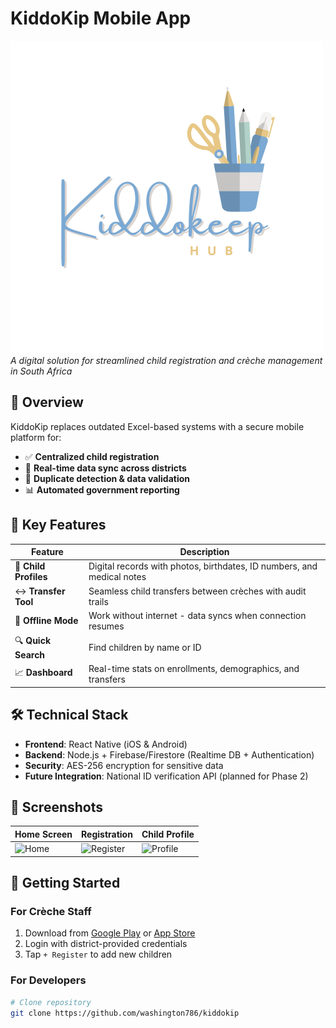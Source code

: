 # KiddoKip Mobile App

![KiddoKip Logo](assets/logo.png)  
*A digital solution for streamlined child registration and crèche management in South Africa*

## 📌 Overview

KiddoKip replaces outdated Excel-based systems with a secure mobile platform for:

- ✅ **Centralized child registration**  
- 🔄 **Real-time data sync across districts**  
- 🚨 **Duplicate detection & data validation**  
- 📊 **Automated government reporting**

## 🎯 Key Features

| Feature | Description |
|---------|-------------|
| 👶 **Child Profiles** | Digital records with photos, birthdates, ID numbers, and medical notes |
| ↔️ **Transfer Tool** | Seamless child transfers between crèches with audit trails |
| 📱 **Offline Mode** | Work without internet - data syncs when connection resumes |
| 🔍 **Quick Search** | Find children by name or ID |
| 📈 **Dashboard** | Real-time stats on enrollments, demographics, and transfers |

## 🛠️ Technical Stack

- **Frontend**: React Native (iOS & Android)  
- **Backend**: Node.js + Firebase/Firestore (Realtime DB + Authentication)  
- **Security**: AES-256 encryption for sensitive data  
- **Future Integration**: National ID verification API (planned for Phase 2)  

## 📲 Screenshots

| Home Screen | Registration | Child Profile |
|-------------|--------------|---------------|
| ![Home](https://via.placeholder.com/150x300?text=Dashboard+Stats) | ![Register](https://via.placeholder.com/150x300?text=Registration+Form) | ![Profile](https://via.placeholder.com/150x300?text=Child+Details) |

## 🚀 Getting Started

### For Crèche Staff

1. Download from [Google Play]() or [App Store]()  
2. Login with district-provided credentials  
3. Tap `+ Register` to add new children  

### For Developers

```bash
# Clone repository
git clone https://github.com/washington786/kiddokip

